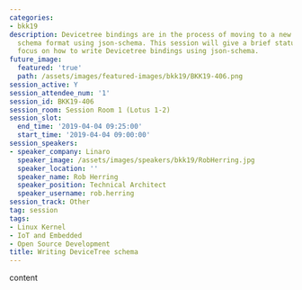 ```yaml
---
categories:
- bkk19
description: Devicetree bindings are in the process of moving to a new structured
  schema format using json-schema. This session will give a brief status update and
  focus on how to write Devicetree bindings using json-schema.
future_image:
  featured: 'true'
  path: /assets/images/featured-images/bkk19/BKK19-406.png
session_active: Y
session_attendee_num: '1'
session_id: BKK19-406
session_room: Session Room 1 (Lotus 1-2)
session_slot:
  end_time: '2019-04-04 09:25:00'
  start_time: '2019-04-04 09:00:00'
session_speakers:
- speaker_company: Linaro
  speaker_image: /assets/images/speakers/bkk19/RobHerring.jpg
  speaker_location: ''
  speaker_name: Rob Herring
  speaker_position: Technical Architect
  speaker_username: rob.herring
session_track: Other
tag: session
tags:
- Linux Kernel
- IoT and Embedded
- Open Source Development
title: Writing DeviceTree schema
---
```


content